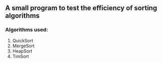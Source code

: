 ## A small program to test the efficiency of sorting algorithms

### Algorithms used:
1. QuickSort
2. MergeSort
3. HeapSort
4. TimSort
